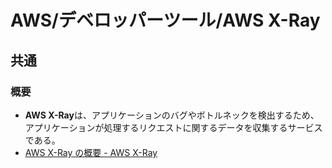 # AWS/デベロッパーツール/AWS X-Ray

## 共通

### 概要

- **AWS X-Ray**は、アプリケーションのバグやボトルネックを検出するため、
  アプリケーションが処理するリクエストに関するデータを収集するサービスである。
- [AWS X-Ray の概要 - AWS X-Ray](https://docs.aws.amazon.com/ja_jp/xray/latest/devguide/aws-xray.html)
